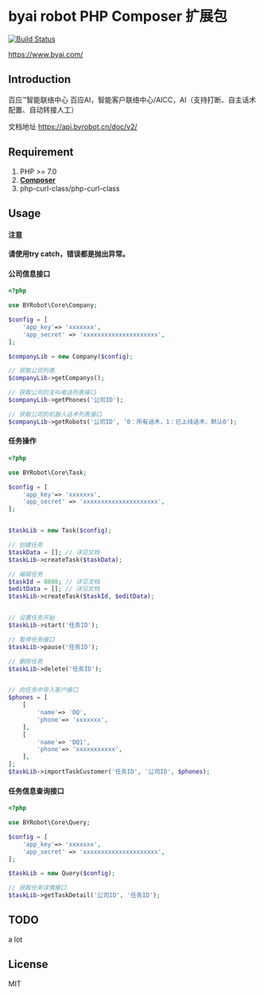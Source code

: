 # byai robot PHP Composer 扩展包

[![Build Status](https://travis-ci.org/maoSting/byrobot.svg?branch=master)](https://travis-ci.org/maoSting/byrobot)


https://www.byai.com/


## Introduction
百应™智能联络中心
百应AI，智能客户联络中心/AICC，AI（支持打断、自主话术配置、自动转接人工）

文档地址
https://api.byrobot.cn/doc/v2/


## Requirement
1. PHP >= 7.0
2. **[Composer](https://getcomposer.org/)**
3. php-curl-class/php-curl-class



## Usage

#### 注意
**请使用try catch，错误都是抛出异常。**

#### 公司信息接口

```php
<?php

use BYRobot\Core\Company;

$config = [
    'app_key'=> 'xxxxxxx',
    'app_secret' => 'xxxxxxxxxxxxxxxxxxxxx',
];

$companyLib = new Company($config);

// 获取公司列表
$companyLib->getCompanys();

// 获取公司的主叫电话列表接口
$companyLib->getPhones('公司ID');

// 获取公司的机器人话术列表接口
$companyLib->getRobots('公司ID', '0：所有话术，1：已上线话术，默认0');
```




#### 任务操作

```php
<?php

use BYRobot\Core\Task;

$config = [
    'app_key'=> 'xxxxxxx',
    'app_secret' => 'xxxxxxxxxxxxxxxxxxxxx',
];


$taskLib = new Task($config);

// 创建任务
$taskData = []; // 详见文档
$taskLib->createTask($taskData);

// 编辑任务
$taskId = 8888; // 详见文档
$editData = []; // 详见文档
$taskLib->createTask($taskId, $editData);


// 设置任务开始
$taskLib->start('任务ID');

// 暂停任务接口
$taskLib->pause('任务ID');

// 删除任务
$taskLib->delete('任务ID');


// 向任务中导入客户接口
$phones = [
    [
        'name'=> 'DQ',
        'phone'=> 'xxxxxxx',    
    ],
    [
        'name'=> 'DQ1',
        'phone'=> 'xxxxxxxxxxx',    
    ],
];
$taskLib->importTaskCustomer('任务ID', '公司ID', $phones);

```




#### 任务信息查询接口

```php
<?php

use BYRobot\Core\Query;

$config = [
    'app_key'=> 'xxxxxxx',
    'app_secret' => 'xxxxxxxxxxxxxxxxxxxxx',
];

$taskLib = new Query($config);

// 获取任务详情接口
$taskLib->getTaskDetail('公司ID', '任务ID');
```

## TODO
a lot

## License

MIT
